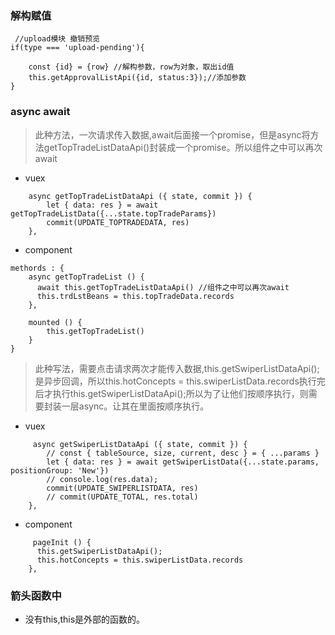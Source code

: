 ### 解构赋值

```
 //upload模块 撤销预览
if(type === 'upload-pending'){

    const {id} = {row} //解构参数，row为对象，取出id值
    this.getApprovalListApi({id, status:3});//添加参数
}
```

### async await

> 此种方法，一次请求传入数据,await后面接一个promise，但是async将方法getTopTradeListDataApi()封装成一个promise。所以组件之中可以再次await

- vuex

```
    async getTopTradeListDataApi ({ state, commit }) {
        let { data: res } = await getTopTradeListData({...state.topTradeParams})
        commit(UPDATE_TOPTRADEDATA, res)
    },
```
- component

```
methords : {
    async getTopTradeList () {
      await this.getTopTradeListDataApi() //组件之中可以再次await
      this.trdLstBeans = this.topTradeData.records
    },

    mounted () {
        this.getTopTradeList()
    }
}    

```

> 此种写法，需要点击请求两次才能传入数据,this.getSwiperListDataApi();是异步回调，所以this.hotConcepts = this.swiperListData.records执行完后才执行this.getSwiperListDataApi();所以为了让他们按顺序执行，则需要封装一层async。让其在里面按顺序执行。

- vuex

```
     async getSwiperListDataApi ({ state, commit }) {
        // const { tableSource, size, current, desc } = { ...params }
        let { data: res } = await getSwiperListData({...state.params, positionGroup: 'New'})
        // console.log(res.data);
        commit(UPDATE_SWIPERLISTDATA, res)
        // commit(UPDATE_TOTAL, res.total)
    },
```
- component
```
     pageInit () {
      this.getSwiperListDataApi();
      this.hotConcepts = this.swiperListData.records
    },
```

### 箭头函数中

- 没有this,this是外部的函数的。